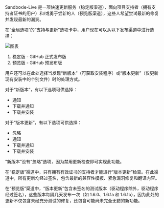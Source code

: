 Sandboxie-Live 是一项快速更新服务（稳定版渠道），面向项目支持者（拥有支持者证书的用户）和/或勇于尝新的人（预览版渠道），这些人希望尝试最新的修复并发现最新的漏洞。

在“全局选项”的“支持与更新”选项卡中，用户现在可以从以下发布渠道中进行选择：

![图表](https://user-images.githubusercontent.com/3890945/208420986-d28373f1-8584-4455-ae39-83d2e9eec78d.png)

1. 稳定版 - GitHub 正式发布版
2. 预览版 - GitHub 预发布版

用户还可以在此处选择当发现“新版本”（可获取安装程序）或“版本更新”（仅更新现有安装中的个别文件）时的处理方式。

对于“新版本”，有以下选项可供选择：

- 通知
- 下载并通知
- 下载并安装

对于“版本更新”，有以下选项可供选择：

- 忽略
- 通知
- 下载并通知
- 下载并安装

“新版本”没有“忽略”选项，因为禁用更新检查即可实现此功能。

在“稳定版”渠道中，只有拥有有效证书的支持者才能进行“版本更新”检查。在此渠道中，所有更新均经过签名，包含最新的兼容性模板、紧急漏洞修复和翻译内容。

在“预览版”渠道中，“版本更新”包含未签名的测试版本（驱动程序除外，驱动程序经过签名），这些版本每隔几天发布一次（如 1.6.0、1.6.1a 和 1.6.1b），因为此处的更新不仅包含未经充分测试的修复，还包含可能尚未完全无错的新功能。
